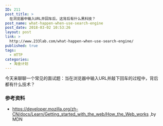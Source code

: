```yaml
---
ID: 211
post_title: >
  在浏览器中输入URL并回车后，这背后有什么黑科技？
post_name: what-happen-when-use-search-engine
post_date: 2018-03-02 10:53:26
layout: post
link: >
  http://www.233lab.com/what-happen-when-use-search-engine/
published: true
tags:
  - HTTP
categories:
  - 淘金计划
---
```

今天来聊聊一个常见的面试题：当在浏览器中输入URL并敲下回车的过程中，背后都有什么技术？







### 参考资料
- https://developer.mozilla.org/zh-CN/docs/Learn/Getting_started_with_the_web/How_the_Web_works ,by MDN